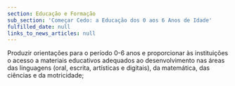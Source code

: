 ```yaml
---
section: Educação e Formação
sub_section: 'Começar Cedo: a Educação dos 0 aos 6 Anos de Idade'
fulfilled_date: null
links_to_news_articles: null
---
```


Produzir orientações para o período 0-6 anos e proporcionar às instituições o acesso a materiais educativos adequados ao desenvolvimento nas áreas das linguagens (oral, escrita, artísticas e digitais), da matemática, das ciências e da motricidade;